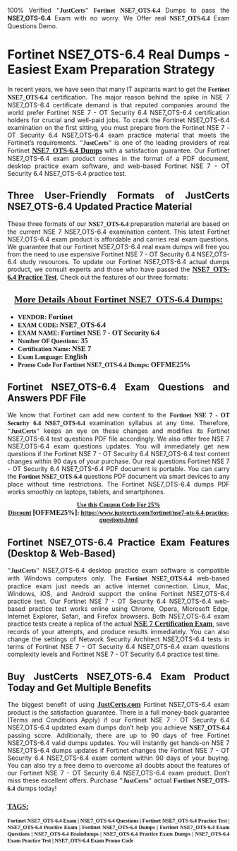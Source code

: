 <p style="text-align: justify;">100% Verified <span style="font-size:14px;"><span style="font-family:Georgia,serif;"><strong>"JustCerts"</strong></span></span> <span style="font-family:Georgia,serif;"><strong>Fortinet NSE7_OTS-6.4</strong></span> Dumps to pass the <strong>NSE7_OTS-6.4</strong> Exam with no worry. We Offer real <span style="font-family:Georgia,serif;"><strong>NSE7_OTS-6.4</strong></span> Exam Questions Demo.</p>

<h1 style="text-align: justify;"><strong>Fortinet NSE7_OTS-6.4 Real Dumps - Easiest Exam Preparation Strategy</strong></h1>

<p style="text-align: justify;">In recent years, we have seen that many IT aspirants want to get the <span style="font-family:Georgia,serif;"><strong>Fortinet NSE7_OTS-6.4</strong></span> certification. The major reason behind the spike in NSE 7 NSE7_OTS-6.4 certificate demand is that reputed companies around the world prefer Fortinet NSE 7 - OT Security 6.4 NSE7_OTS-6.4 certification holders for crucial and well-paid jobs. To crack the Fortinet NSE7_OTS-6.4 examination on the first sitting, you must prepare from the Fortinet NSE 7 - OT Security 6.4 NSE7_OTS-6.4 exam practice material that meets the Fortinet’s requirements. <span style="font-size:14px;"><span style="font-family:Georgia,serif;"><strong>"JustCerts"</strong></span></span> is one of the leading providers of real Fortinet <a href="https://www.justcerts.com/fortinet/nse7-ots-6.4-practice-questions.html"><span style="font-size:16px;"><u><span style="font-family:Georgia,serif;"><strong>NSE7_OTS-6.4 Dumps</strong></span></u></span></a> with a satisfaction guarantee. Our Fortinet NSE7_OTS-6.4 exam product comes in the format of a PDF document, desktop practice exam software, and web-based Fortinet NSE 7 - OT Security 6.4 NSE7_OTS-6.4 practice test.</p>

<h2 style="text-align: justify;"><strong>Three User-Friendly Formats of JustCerts NSE7_OTS-6.4 Updated Practice Material</strong></h2>

<p style="text-align: justify;">These three formats of our <span style="font-family:Georgia,serif;"><strong>NSE7_OTS-6.4 </strong></span> preparation material are based on the current NSE 7 NSE7_OTS-6.4 examination content. This latest Fortinet NSE7_OTS-6.4 exam product is affordable and carries real exam questions. We guarantee that our Fortinet NSE7_OTS-6.4 real exam dumps will free you from the need to use expensive Fortinet NSE 7 - OT Security 6.4 NSE7_OTS-6.4 study resources. To update our Fortinet NSE7_OTS-6.4 actual dumps product, we consult experts and those who have passed the <a href="https://www.justcerts.com/fortinet/nse7-ots-6.4-practice-questions.html"><u><span style="font-size:16px;"><span style="font-family:Georgia,serif;"><strong>NSE7_OTS-6.4 Practice Test</strong></span></span></u></a>. Check out the features of our three formats:</p>

<h2 style="text-align: center;"><u><strong><span style="font-family:Georgia,serif;">More Details About Fortinet NSE7_OTS-6.4 Dumps:</span></strong></u></h2>

<ul>
	<li style="text-align: justify;"><span style="font-size:14px;"><span style="font-family:Georgia,serif;"><strong>VENDOR: </strong></span></span><span style="font-size:16px;"><span style="font-family:Georgia,serif;"><strong>Fortinet</strong></span></span></li>
	<li style="text-align: justify;"><span style="font-size:14px;"><span style="font-family:Georgia,serif;"><strong>EXAM CODE: </strong></span></span><span style="font-size:16px;"><span style="font-family:Georgia,serif;"><strong>NSE7_OTS-6.4</strong></span></span></li>
	<li style="text-align: justify;"><span style="font-size:14px;"><span style="font-family:Georgia,serif;"><strong>EXAM NAME: </strong></span></span><span style="font-size:16px;"><span style="font-family:Georgia,serif;"><strong>Fortinet NSE 7 - OT Security 6.4</strong></span></span></li>
	<li style="text-align: justify;"><span style="font-size:14px;"><span style="font-family:Georgia,serif;"><strong>Number OF Questions: </strong></span></span><span style="font-size:16px;"><span style="font-family:Georgia,serif;"><strong>35</strong></span></span></li>
	<li style="text-align: justify;"><span style="font-size:14px;"><span style="font-family:Georgia,serif;"><strong>Certification Name: </strong></span></span><span style="font-size:16px;"><span style="font-family:Georgia,serif;"><strong>NSE 7</strong></span></span></li>
	<li style="text-align: justify;"><span style="font-size:14px;"><span style="font-family:Georgia,serif;"><strong>Exam Language: </strong></span></span><span style="font-size:16px;"><span style="font-family:Georgia,serif;"><strong>English</strong></span></span></li>
	<li style="text-align: justify;"><span style="font-size:14px;"><span style="font-family:Georgia,serif;"><strong>Promo Code For Fortinet NSE7_OTS-6.4 Dumps: </strong></span></span><span style="font-size:16px;"><span style="font-family:Georgia,serif;"><strong>OFFME25%</strong></span></span></li>
</ul>

<h2 style="text-align: justify;"><strong>Fortinet NSE7_OTS-6.4 Exam Questions and Answers PDF File</strong></h2>

<p style="text-align: justify;">We know that Fortinet can add new content to the <span style="font-family:Georgia,serif;"><strong>Fortinet NSE 7 - OT Security 6.4 NSE7_OTS-6.4</strong></span> examination syllabus at any time. Therefore, <span style="font-size:14px;"><span style="font-family:Georgia,serif;"><strong>"JustCerts"</strong></span></span> keeps an eye on these changes and modifies its Fortinet NSE7_OTS-6.4 test questions PDF file accordingly. We also offer free NSE 7 NSE7_OTS-6.4 exam questions updates. You will immediately get new questions if the Fortinet NSE 7 - OT Security 6.4 NSE7_OTS-6.4 test content changes within 90 days of your purchase. Our real questions Fortinet NSE 7 - OT Security 6.4 NSE7_OTS-6.4 PDF document is portable. You can carry the <span style="font-family:Georgia,serif;"><strong>Fortinet NSE7_OTS-6.4</strong></span> questions PDF document via smart devices to any place without time restrictions. The Fortinet NSE7_OTS-6.4 dumps PDF works smoothly on laptops, tablets, and smartphones.</p>

<p style="text-align: center;"><span style="font-size:14px;"><span style="font-family:Georgia,serif;"><strong><u>Use this Coupon Code For 25% Discount</u> </strong></span></span><span style="font-size:16px;"><span style="font-family:Georgia,serif;"><strong>[OFFME25%]</strong></span></span><span style="font-size:14px;"><span style="font-family:Georgia,serif;"><strong>: <u><a href="https://www.justcerts.com/fortinet/nse7-ots-6.4-practice-questions.html">https://www.justcerts.com/fortinet/nse7-ots-6.4-practice-questions.html</a></u></strong></span></span></p>

<h2 style="text-align: justify;"><strong>Fortinet NSE7_OTS-6.4 Practice Exam Features (Desktop & Web-Based)</strong></h2>

<p style="text-align: justify;"><span style="font-size:14px;"><span style="font-family:Georgia,serif;"><strong>"JustCerts"</strong></span></span> NSE7_OTS-6.4 desktop practice exam software is compatible with Windows computers only. The <span style="font-family:Georgia,serif;"><strong>Fortinet NSE7_OTS-6.4</strong></span> web-based practice exam just needs an active internet connection. Linux, Mac, Windows, iOS, and Android support the online Fortinet NSE7_OTS-6.4 practice test. Our Fortinet NSE 7 - OT Security 6.4 NSE7_OTS-6.4 web-based practice test works online using Chrome, Opera, Microsoft Edge, Internet Explorer, Safari, and Firefox browsers. Both NSE7_OTS-6.4 exam practice tests create a replica of the actual <u><a href="https://www.justcerts.com/fortinet/nse-7-certification-exams.html"><span style="font-size:16px;"><span style="font-family:Georgia,serif;"><strong>NSE 7 Certification Exam</strong></span></span></a></u>, save records of your attempts, and produce results immediately. You can also change the settings of Network Security Architect NSE7_OTS-6.4 tests in terms of Fortinet NSE 7 - OT Security 6.4 NSE7_OTS-6.4 exam questions complexity levels and Fortinet NSE 7 - OT Security 6.4 practice test time.</p>

<h2 style="text-align: justify;"><strong>Buy JustCerts NSE7_OTS-6.4 Exam Product Today and Get Multiple Benefits</strong></h2>

<p style="text-align: justify;">The biggest benefit of using <a href="https://www.justcerts.com/"><u><span style="font-size:16px;"><span style="font-family:Georgia,serif;"><strong>JustCerts.com</strong></span></span></u></a> Fortinet NSE7_OTS-6.4 exam product is the satisfaction guarantee. There is a full money-back guarantee (Terms and Conditions Apply) if our Fortinet NSE 7 - OT Security 6.4 NSE7_OTS-6.4 updated exam dumps don’t help you achieve <span style="font-family:Georgia,serif;"><strong>NSE7_OTS-6.4 </strong></span> passing score. Additionally, there are up to 90 days of free Fortinet NSE7_OTS-6.4 valid dumps updates. You will instantly get hands-on NSE 7 NSE7_OTS-6.4 dumps updates if Fortinet changes the Fortinet NSE 7 - OT Security 6.4 NSE7_OTS-6.4 exam content within 90 days of your buying. You can also try a free demo to overcome all doubts about the features of our Fortinet NSE 7 - OT Security 6.4 NSE7_OTS-6.4 exam product. Don’t miss these excellent offers. Purchase <span style="font-size:14px;"><span style="font-family:Georgia,serif;"><strong>"JustCerts"</strong></span></span> actual <span style="font-family:Georgia,serif;"><strong>Fortinet NSE7_OTS-6.4</strong></span> dumps today!</p>

<h3 style="text-align: justify;"><u><span style="font-size:16px;"><span style="font-family:Georgia,serif;"><strong>TAGS:</strong></span></span></u></h3>

<p style="text-align: justify;"><span style="font-size:12px;"><span style="font-family:Georgia,serif;"><strong>Fortinet NSE7_OTS-6.4 Exam | NSE7_OTS-6.4 Questions | Fortinet NSE7_OTS-6.4 Practice Test | NSE7_OTS-6.4 Practice Exam | Fortinet NSE7_OTS-6.4 Dumps | Fortinet NSE7_OTS-6.4 Exam Questions | NSE7_OTS-6.4 Braindumps | NSE7_OTS-6.4 Practice Exam Dumps | NSE7_OTS-6.4 Exam Practice Test | NSE7_OTS-6.4 Exam Promo Code </strong></span></span></p>
